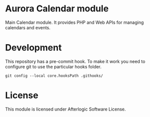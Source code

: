 # Aurora Calendar module
Main Calendar module. It provides PHP and Web APIs for managing calendars and events.

# Development
This repository has a pre-commit hook. To make it work you need to configure git to use the particular hooks folder.

`git config --local core.hooksPath .githooks/`

# License
This module is licensed under Afterlogic Software License.